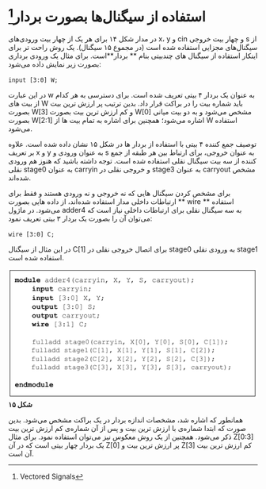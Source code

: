 # استفاده از سیگنال‌ها بصورت بردار[^1]

در مدار شکل ۱۴ برای هر یک از چهار بیت ورودی‌های x، y و cin و چهار بیت خروجی s از سیگنال‌های مجزایی استفاده شده است \(در مجموع ۱۵ سیگنال\). یک روش راحت تر برای اینکار استفاده از سیگنال های چندبیتی بنام ** بردار**است. برای مثال یک ورودی برداری بصورت زیر نمایش داده می‌شود:

`input [3:0] W;`

در این عبارت w به عنوان یک بردار ۴ بیتی تعریف شده است. برای دسترسی به هر کدام از بیت های W باید شماره بیت را در براکت قرار داد. بدین ترتیب پر ارزش ترین بیت بصورت W\[3\] و کم ارزش ترین بیت بصورت W\[0\] مشخص می‌شود و به دو بیت میانی بصورت W\[2:1\] اشاره می‌شود؛ همچنین برای اشاره به تمام بیت ها از W استفاده می‌شود.

توصیف جمع کننده ۴ بیتی با استفاده از بردار ها در شکل ۱۵ نشان داده شده است. علاوه بر تعریف x و y به عنوان ورودی و s به عنوان خروجی، برای ارتباط بین هر طبقه از جمع کننده از سه بیت سیگنال نقلی استفاده شده است. توجه داشته باشید که هنوز هم ورودی نقلی stage0 به عنوان carryin و خروجی نقلی در stage3 به عنوان carryout مشخص شده‌اند.

برای مشخص کردن سیگنال هایی که نه خروجی و نه ورودی هستند و فقط برای ارتباطات داخلی مدار استفاده شده‌اند، از داده هایی بصورت ** wire ** استفاده می‌شود. در ماژول adder4 به سه سیگنال نقلی برای ارتباطات داخلی نیاز است که می‌توان آن را بصورت یک بردار ۳ بیتی تعریف نمود:

`wire [3:0] C;`

در این مثال از سیگنال C\[1\] برای اتصال خروجی نقلی در stage0 به ورودی نقلی stage1 استفاده شده است.

![](/assets/pic15.png)**شکل ۱۵**

همانطور که اشاره شد، مشخصات اندازه بردار در یک براکت مشخص می‌شود. بدین صورت که ابتدا شماره‌ی با ارزش ترین بیت و پس از آن شماره‌ی کم ارزش ترین بیت ذکر می‌شود. همچنین از یک روش معکوس نیز می‌توان استفاده نمود. برای مثال Z\[0:3\] یک بردار چهار بیتی است که در آن Z\[0\] پر ارزش ترین بیت و Z\[3\] کم ارزش ترین بیت آن است.

[^1]: Vectored Signals

